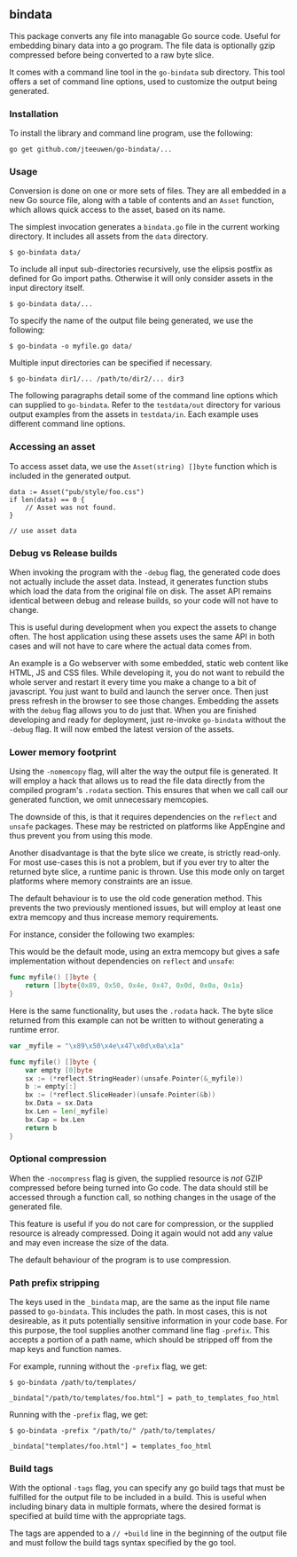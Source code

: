 ## bindata

This package converts any file into managable Go source code. Useful for
embedding binary data into a go program. The file data is optionally gzip
compressed before being converted to a raw byte slice.

It comes with a command line tool in the `go-bindata` sub directory.
This tool offers a set of command line options, used to customize the
output being generated.


### Installation

To install the library and command line program, use the following:

	go get github.com/jteeuwen/go-bindata/...


### Usage

Conversion is done on one or more sets of files. They are all embedded in a new
Go source file, along with a table of contents and an `Asset` function,
which allows quick access to the asset, based on its name.

The simplest invocation generates a `bindata.go` file in the current
working directory. It includes all assets from the `data` directory.

	$ go-bindata data/

To include all input sub-directories recursively, use the elipsis postfix
as defined for Go import paths. Otherwise it will only consider assets in the
input directory itself.

	$ go-bindata data/...

To specify the name of the output file being generated, we use the following:

	$ go-bindata -o myfile.go data/

Multiple input directories can be specified if necessary.

	$ go-bindata dir1/... /path/to/dir2/... dir3


The following paragraphs detail some of the command line options which can 
supplied to `go-bindata`. Refer to the `testdata/out` directory for various
output examples from the assets in `testdata/in`. Each example uses different
command line options.


### Accessing an asset

To access asset data, we use the `Asset(string) []byte` function which
is included in the generated output.

	data := Asset("pub/style/foo.css")
	if len(data) == 0 {
		// Asset was not found.
	}
	
	// use asset data


### Debug vs Release builds

When invoking the program with the `-debug` flag, the generated code does
not actually include the asset data. Instead, it generates function stubs
which load the data from the original file on disk. The asset API remains
identical between debug and release builds, so your code will not have to
change.

This is useful during development when you expect the assets to change often.
The host application using these assets uses the same API in both cases and
will not have to care where the actual data comes from.

An example is a Go webserver with some embedded, static web content like
HTML, JS and CSS files. While developing it, you do not want to rebuild the
whole server and restart it every time you make a change to a bit of
javascript. You just want to build and launch the server once. Then just press
refresh in the browser to see those changes. Embedding the assets with the
`debug` flag allows you to do just that. When you are finished developing and
ready for deployment, just re-invoke `go-bindata` without the `-debug` flag.
It will now embed the latest version of the assets.


### Lower memory footprint

Using the `-nomemcopy` flag, will alter the way the output file is generated.
It will employ a hack that allows us to read the file data directly from
the compiled program's `.rodata` section. This ensures that when we call
call our generated function, we omit unnecessary memcopies.

The downside of this, is that it requires dependencies on the `reflect` and
`unsafe` packages. These may be restricted on platforms like AppEngine and
thus prevent you from using this mode.

Another disadvantage is that the byte slice we create, is strictly read-only.
For most use-cases this is not a problem, but if you ever try to alter the
returned byte slice, a runtime panic is thrown. Use this mode only on target
platforms where memory constraints are an issue.

The default behaviour is to use the old code generation method. This
prevents the two previously mentioned issues, but will employ at least one
extra memcopy and thus increase memory requirements.

For instance, consider the following two examples:

This would be the default mode, using an extra memcopy but gives a safe
implementation without dependencies on `reflect` and `unsafe`:

```go
func myfile() []byte {
    return []byte{0x89, 0x50, 0x4e, 0x47, 0x0d, 0x0a, 0x1a}
}
```

Here is the same functionality, but uses the `.rodata` hack.
The byte slice returned from this example can not be written to without
generating a runtime error.

```go
var _myfile = "\x89\x50\x4e\x47\x0d\x0a\x1a"

func myfile() []byte {
    var empty [0]byte
    sx := (*reflect.StringHeader)(unsafe.Pointer(&_myfile))
    b := empty[:]
    bx := (*reflect.SliceHeader)(unsafe.Pointer(&b))
    bx.Data = sx.Data
    bx.Len = len(_myfile)
    bx.Cap = bx.Len
    return b
}
```


### Optional compression

When the `-nocompress` flag is given, the supplied resource is *not* GZIP
compressed before being turned into Go code. The data should still be accessed
through a function call, so nothing changes in the usage of the generated file.

This feature is useful if you do not care for compression, or the supplied
resource is already compressed. Doing it again would not add any value and may
even increase the size of the data.

The default behaviour of the program is to use compression.


### Path prefix stripping

The keys used in the `_bindata` map, are the same as the input file name
passed to `go-bindata`. This includes the path. In most cases, this is not
desireable, as it puts potentially sensitive information in your code base.
For this purpose, the tool supplies another command line flag `-prefix`.
This accepts a portion of a path name, which should be stripped off from
the map keys and function names.

For example, running without the `-prefix` flag, we get:

	$ go-bindata /path/to/templates/

	_bindata["/path/to/templates/foo.html"] = path_to_templates_foo_html

Running with the `-prefix` flag, we get:

	$ go-bindata -prefix "/path/to/" /path/to/templates/

	_bindata["templates/foo.html"] = templates_foo_html


### Build tags

With the optional `-tags` flag, you can specify any go build tags that
must be fulfilled for the output file to be included in a build. This
is useful when including binary data in multiple formats, where the desired
format is specified at build time with the appropriate tags.

The tags are appended to a `// +build` line in the beginning of the output file
and must follow the build tags syntax specified by the go tool.


